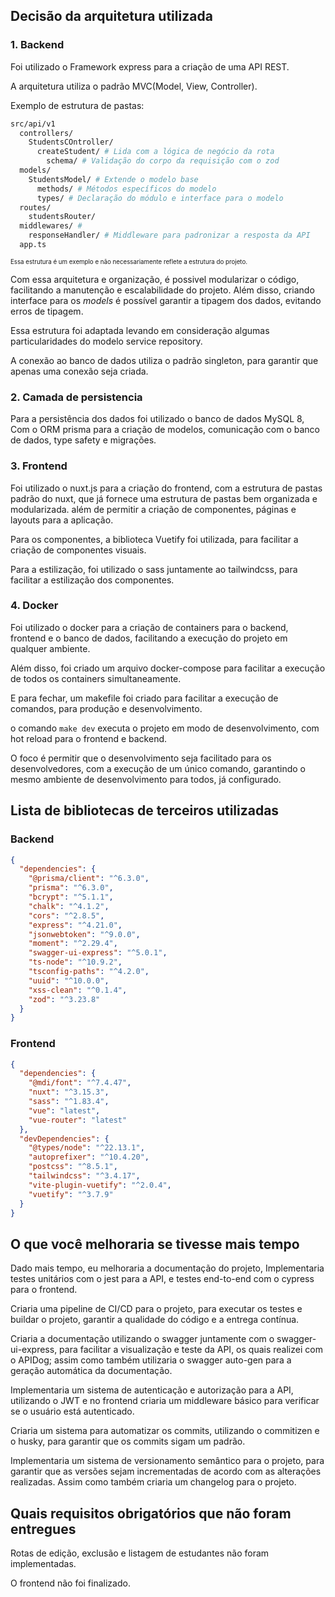 ## Decisão da arquitetura utilizada

### 1. Backend

Foi utilizado o Framework express para a criação de uma API REST.

A arquitetura utiliza o padrão MVC(Model, View, Controller).

Exemplo de estrutura de pastas:

```bash
src/api/v1
  controllers/
    StudentsCOntroller/
      createStudent/ # Lida com a lógica de negócio da rota
        schema/ # Validação do corpo da requisição com o zod
  models/
    StudentsModel/ # Extende o modelo base
      methods/ # Métodos específicos do modelo
      types/ # Declaração do módulo e interface para o modelo
  routes/
    studentsRouter/
  middlewares/ #
    responseHandler/ # Middleware para padronizar a resposta da API
  app.ts
```

<sub><sup>Essa estrutura é um exemplo e não necessariamente reflete a estrutura do projeto.</sup></sub>

Com essa arquitetura e organização, é possivel modularizar o código, facilitando a manutenção e escalabilidade do projeto. Além disso, criando interface para os _models_ é possível garantir a tipagem dos dados, evitando erros de tipagem.

Essa estrutura foi adaptada levando em consideração algumas particularidades do modelo service repository.

A conexão ao banco de dados utiliza o padrão singleton, para garantir que apenas uma conexão seja criada.

### 2. Camada de persistencia

Para a persistência dos dados foi utilizado o banco de dados MySQL 8, Com o ORM prisma para a criação de modelos, comunicação com o banco de dados, type safety e migrações.

### 3. Frontend

Foi utilizado o nuxt.js para a criação do frontend, com a estrutura de pastas padrão do nuxt, que já fornece uma estrutura de pastas bem organizada e modularizada. além de permitir a criação de componentes, páginas e layouts para a aplicação.

Para os componentes, a biblioteca Vuetify foi utilizada, para facilitar a criação de componentes visuais.

Para a estilização, foi utilizado o sass juntamente ao tailwindcss, para facilitar a estilização dos componentes.

### 4. Docker

Foi utilizado o docker para a criação de containers para o backend, frontend e o banco de dados, facilitando a execução do projeto em qualquer ambiente.

Além disso, foi criado um arquivo docker-compose para facilitar a execução de todos os containers simultaneamente.

E para fechar, um makefile foi criado para facilitar a execução de comandos, para produção e desenvolvimento.

o comando `make dev` executa o projeto em modo de desenvolvimento, com hot reload para o frontend e backend.

O foco é permitir que o desenvolvimento seja facilitado para os desenvolvedores, com a execução de um único comando, garantindo o mesmo ambiente de desenvolvimento para todos, já configurado.

## Lista de bibliotecas de terceiros utilizadas

### Backend

```json
{
  "dependencies": {
    "@prisma/client": "^6.3.0",
    "prisma": "^6.3.0",
    "bcrypt": "^5.1.1",
    "chalk": "^4.1.2",
    "cors": "^2.8.5",
    "express": "^4.21.0",
    "jsonwebtoken": "^9.0.0",
    "moment": "^2.29.4",
    "swagger-ui-express": "^5.0.1",
    "ts-node": "^10.9.2",
    "tsconfig-paths": "^4.2.0",
    "uuid": "^10.0.0",
    "xss-clean": "^0.1.4",
    "zod": "^3.23.8"
  }
}
```

### Frontend

```json
{
  "dependencies": {
    "@mdi/font": "^7.4.47",
    "nuxt": "^3.15.3",
    "sass": "^1.83.4",
    "vue": "latest",
    "vue-router": "latest"
  },
  "devDependencies": {
    "@types/node": "^22.13.1",
    "autoprefixer": "^10.4.20",
    "postcss": "^8.5.1",
    "tailwindcss": "^3.4.17",
    "vite-plugin-vuetify": "^2.0.4",
    "vuetify": "^3.7.9"
  }
}
```

## O que você melhoraria se tivesse mais tempo

Dado mais tempo, eu melhoraria a documentação do projeto, Implementaria testes unitários com o jest para a API, e testes end-to-end com o cypress para o frontend.

Criaria uma pipeline de CI/CD para o projeto, para executar os testes e buildar o projeto, garantir a qualidade do código e a entrega contínua.

Criaria a documentação utilizando o swagger juntamente com o swagger-ui-express, para facilitar a visualização e teste da API, os quais realizei com o APIDog; assim como também utilizaria o swagger auto-gen para a geração automática da documentação.

Implementaria um sistema de autenticação e autorização para a API, utilizando o JWT e no frontend criaria um middleware básico para verificar se o usuário está autenticado.

Criaria um sistema para automatizar os commits, utilizando o commitizen e o husky, para garantir que os commits sigam um padrão.

Implementaria um sistema de versionamento semântico para o projeto, para garantir que as versões sejam incrementadas de acordo com as alterações realizadas. Assim como também criaria um changelog para o projeto.

## Quais requisitos obrigatórios que não foram entregues

Rotas de edição, exclusão e listagem de estudantes não foram implementadas.

O frontend não foi finalizado.
